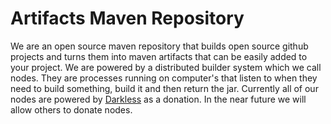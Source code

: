 # Artifacts Maven Repository
We are an open source maven repository that builds open source github projects and turns them into maven artifacts that can be easily added to your project. We are powered by a distributed builder system which we call nodes. They are processes running on computer's that listen to when they need to build something, build it and then return the jar. Currently all of our nodes are powered by [Darkless](https://darkless.cloud) as a donation. In the near future we will allow others to donate nodes.
